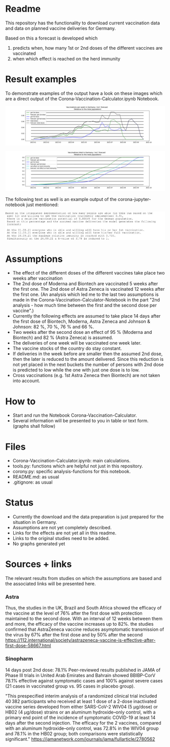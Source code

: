 # Readme
This repository has the functionality to download current vaccination data and data on planned vaccine deliveries for Germany.

Based on this a forecast is developed which 
1. predicts when, how many 1st or 2nd doses of the different vaccines are vaccinated
2. when which effect is reached on the herd immunity

# Result examples

To demonstrate examples of the output have a look on these images which are a direct output of the Corona-Vaccination-Calculator.ipynb 
Notebook.

![vaccinations_per_week](corona_results/vaccinations_per_week.png)

![vaccinations_total](corona_results/vaccinations_total.png)

The following text as well is an example output of the corona-jupyter-notebook just mentioned:

![result_text](corona_results/result_text.jpg)


# Assumptions

- The effect of the different doses of the different vaccines take place two weeks after vaccination
- The 2nd dose of Moderna and Biontech are vaccinated 5 weeks after the first one. The 2nd dose of Astra Zeneca is vaccinated 12 weeks after the first one.
  (An analysis which led me to the last two assumptions is made in the Corona-Vaccination-Calculator-Notebook in the part 
  "2nd analysis - how much time between the first and the second dose per vaccine".)
- Currently the following effects are assumed to take place 14 days after the first dose of Biontech, Moderna, Astra Zeneca 
  and Johnson & Johnson: 82 %, 70 %, 76 % and 66 %.
- Two weeks after the second dose an effect of 95 % (Moderna and Biontech) and 82 % (Astra Zeneca) is assumed.
- The deliveries of one week will be vaccinated one week later.
- The vaccine stocks of the country do stay constant.
- If deliveries in the week before are smaller then the assumed 2nd dose, then the later is reduced to the amount delivered. 
Since this reduction is not yet placed in the next buckets the number of persons with 2nd dose is predicted to low while the one with just one dose is to low.
- Cross vaccinations (e.g. 1st Astra Zeneca then Biontech) are not taken into account.

# How to

- Start and run the Notebook Corona-Vaccination-Calculator.
- Several information will be presented to you in table or text form. (graphs shall follow)

# Files

- Corona-Vaccination-Calculator.ipynb: main calculations.
- tools.py: functions which are helpful not just in this repository.
- corony.py: specific analysis-functions for this notebook.
- README.md: as usual
- .gitignore: as usual

# Status

- Currently the download and the data preparation is just prepared for the situation in Germany.
- Assumptions are not yet completely described.
- Links for the effects are not yet all in this readme.
- Links to the original studies need to be added.
- No graphs generated yet

# Sources + links
The relevant results from studies on which the assumptions are based and the associated links will be presented here.

### Astra
Thus, the studies in the UK, Brazil and South Africa showed the efficacy of the vaccine at the level of 76% after the first dose with protection maintained to the second dose. With an interval of 12 weeks between them and more, the efficacy of the vaccine increases up to 82%.
the studies confirmed that AstraZeneca vaccine reduces asymptomatic transmission of the virus by 67% after the first dose and by 50% after the second
https://112.international/society/astrazeneca-vaccine-is-effective-after-first-dose-58667.html

### Sinopharm
14 days post 2nd dose: 78.1%
Peer-reviewed results published in JAMA of Phase III trials in United Arab Emirates and Bahrain showed BBIBP-CorV 78.1% effective against symptomatic cases and 100% against severe cases (21 cases in vaccinated group vs. 95 cases in placebo group).

"This prespecified interim analysis of a randomized clinical trial included 40 382 participants who received at least 1 dose of a 2-dose inactivated vaccine series developed from either SARS-CoV-2 WIV04 (5 µg/dose) or HB02 (4 µg/dose) strains or an aluminum hydroxide–only control, with a primary end point of the incidence of symptomatic COVID-19 at least 14 days after the second injection. The efficacy for the 2 vaccines, compared with an aluminum hydroxide–only control, was 72.8% in the WIV04 group and 78.1% in the HB02 group; both comparisons were statistically significant."
https://jamanetwork.com/journals/jama/fullarticle/2780562